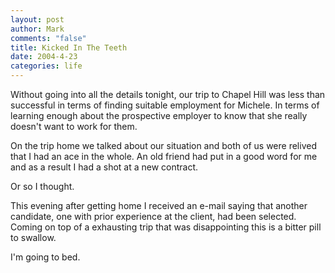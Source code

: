 ```yaml
--- 
layout: post
author: Mark
comments: "false"
title: Kicked In The Teeth
date: 2004-4-23
categories: life
---
```

Without going into all the details tonight, our trip to Chapel Hill was less than successful in terms of finding suitable employment for Michele. In terms of learning enough about the prospective employer to know that she really doesn't want to work for them.

On the trip home we talked about our situation and both of us were relived that I had an ace in the whole. An old friend had put in a good word for me and as a result I had a shot at a new contract.

Or so I thought.

This evening after getting home I received an e-mail saying that another candidate, one with prior experience at the client, had been selected. Coming on top of a exhausting trip that was disappointing this is a bitter pill to swallow.

I'm going to bed.
